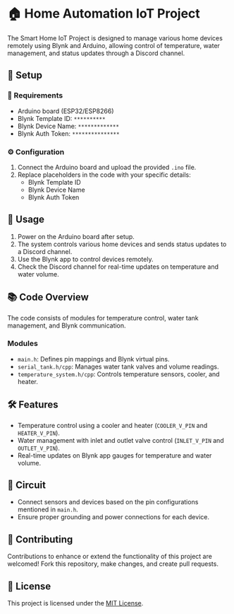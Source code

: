 # 🏠 Home Automation IoT Project

The Smart Home IoT Project is designed to manage various home devices remotely using Blynk and Arduino, allowing control of temperature, water management, and status updates through a Discord channel.

## 🔧 Setup

### 🔑 Requirements

- Arduino board (ESP32/ESP8266)
- Blynk Template ID: `**********`
- Blynk Device Name: `*************`
- Blynk Auth Token: `***************`

### ⚙️ Configuration

1. Connect the Arduino board and upload the provided `.ino` file.
2. Replace placeholders in the code with your specific details:
   - Blynk Template ID
   - Blynk Device Name
   - Blynk Auth Token

## 🚀 Usage

1. Power on the Arduino board after setup.
2. The system controls various home devices and sends status updates to a Discord channel.
3. Use the Blynk app to control devices remotely.
4. Check the Discord channel for real-time updates on temperature and water volume.

## 📚 Code Overview

The code consists of modules for temperature control, water tank management, and Blynk communication.

### Modules
- `main.h`: Defines pin mappings and Blynk virtual pins.
- `serial_tank.h/cpp`: Manages water tank valves and volume readings.
- `temperature_system.h/cpp`: Controls temperature sensors, cooler, and heater.

## 🛠️ Features

- Temperature control using a cooler and heater (`COOLER_V_PIN` and `HEATER_V_PIN`).
- Water management with inlet and outlet valve control (`INLET_V_PIN` and `OUTLET_V_PIN`).
- Real-time updates on Blynk app gauges for temperature and water volume.

## 🔌 Circuit

- Connect sensors and devices based on the pin configurations mentioned in `main.h`.
- Ensure proper grounding and power connections for each device.

## 👥 Contributing

Contributions to enhance or extend the functionality of this project are welcomed! Fork this repository, make changes, and create pull requests.

## 📄 License

This project is licensed under the [MIT License](LICENSE.md).

